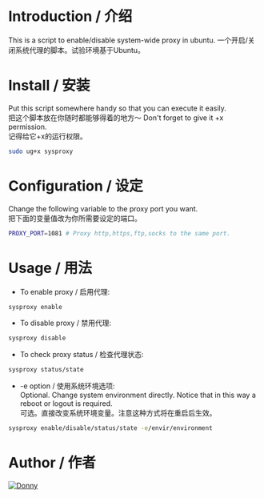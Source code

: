 # Introduction / 介绍
This is a script to enable/disable system-wide proxy in ubuntu.
一个开启/关闭系统代理的脚本。试验环境基于Ubuntu。

# Install / 安装
Put this script somewhere handy so that you can execute it easily.  
把这个脚本放在你随时都能够得着的地方～
Don't forget to give it +x permission.  
记得给它+x的运行权限。
```bash
sudo ug+x sysproxy
```

# Configuration / 设定
Change the following variable to the proxy port you want.  
把下面的变量值改为你所需要设定的端口。
```bash
PROXY_PORT=1081 # Proxy http,https,ftp,socks to the same port.
```

# Usage / 用法
+ To enable proxy / 启用代理:  
```bash
sysproxy enable
```
+ To disable proxy / 禁用代理:  
```bash
sysproxy disable
```
+ To check proxy status / 检查代理状态:  
```bash
sysproxy status/state
```
+ -e option / 使用系统环境选项:  
  Optional. Change system environment directly. Notice that in this way a reboot or logout is required.  
  可选。直接改变系统环境变量。注意这种方式将在重启后生效。
```bash
sysproxy enable/disable/status/state -e/envir/environment
```

# Author / 作者
[![Donny](https://avatars.githubusercontent.com/u/22200374?v=3&s=150 "Donny")](https://github.com/Donny-Hikari)

